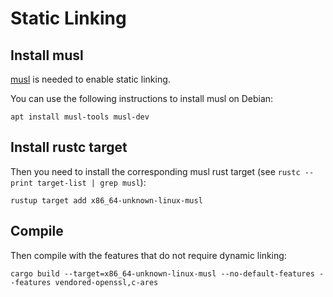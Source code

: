 # Static Linking

## Install musl

[musl](https://musl.libc.org/) is needed to enable static linking.

You can use the following instructions to install musl on Debian:

```shell
apt install musl-tools musl-dev
```

## Install rustc target

Then you need to install the corresponding musl rust target (see `rustc --print target-list | grep musl`):

```shell
rustup target add x86_64-unknown-linux-musl
```

## Compile

Then compile with the features that do not require dynamic linking:

```shell
cargo build --target=x86_64-unknown-linux-musl --no-default-features --features vendored-openssl,c-ares
```
